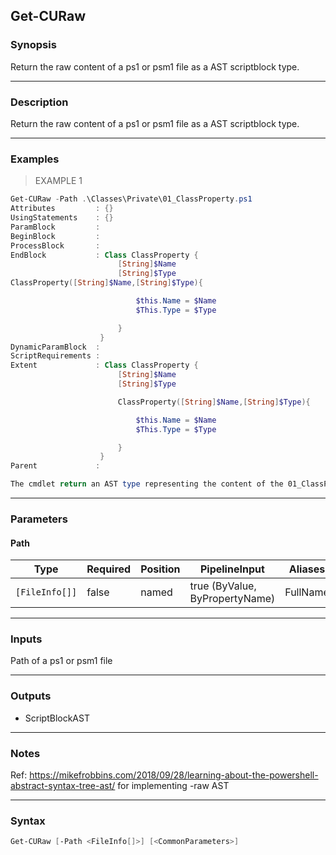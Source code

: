 Get-CURaw
---------

### Synopsis
Return the raw content of a ps1 or psm1 file as a AST scriptblock type.

---

### Description

Return the raw content of a ps1 or psm1 file as a AST scriptblock type.

---

### Examples
> EXAMPLE 1

```PowerShell
Get-CURaw -Path .\Classes\Private\01_ClassProperty.ps1
Attributes         : {}
UsingStatements    : {}
ParamBlock         :
BeginBlock         :
ProcessBlock       :
EndBlock           : Class ClassProperty {
                        [String]$Name
                        [String]$Type
ClassProperty([String]$Name,[String]$Type){

                            $this.Name = $Name
                            $This.Type = $Type

                        }
                    }
DynamicParamBlock  :
ScriptRequirements :
Extent             : Class ClassProperty {
                        [String]$Name
                        [String]$Type

                        ClassProperty([String]$Name,[String]$Type){

                            $this.Name = $Name
                            $This.Type = $Type

                        }
                    }
Parent             :

The cmdlet return an AST type representing the content of the 01_ClassProperty.ps1 file
```

---

### Parameters
#### **Path**

|Type          |Required|Position|PipelineInput                 |Aliases |
|--------------|--------|--------|------------------------------|--------|
|`[FileInfo[]]`|false   |named   |true (ByValue, ByPropertyName)|FullName|

---

### Inputs
Path of a ps1 or psm1 file

---

### Outputs
* ScriptBlockAST

---

### Notes
Ref: https://mikefrobbins.com/2018/09/28/learning-about-the-powershell-abstract-syntax-tree-ast/ for implementing -raw AST

---

### Syntax
```PowerShell
Get-CURaw [-Path <FileInfo[]>] [<CommonParameters>]
```
